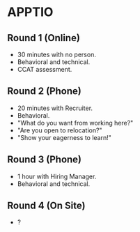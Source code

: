 # APPTIO

## Round 1 (Online)

- 30 minutes with no person.
- Behavioral and technical.
- CCAT assessment.

## Round 2 (Phone)

- 20 minutes with Recruiter.
- Behavioral.
- "What do you want from working here?"
- "Are you open to relocation?"
- "Show your eagerness to learn!"

## Round 3 (Phone)

- 1 hour with Hiring Manager.
- Behavioral and technical.

## Round 4 (On Site)

- ?
